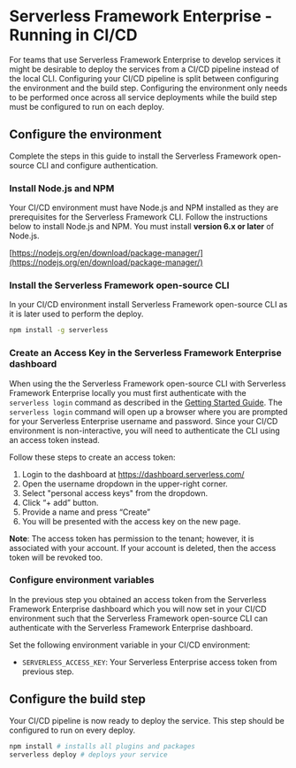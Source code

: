 <!--
title: Running in CI/CD - Serverless Framework Enterprise
menuText: ci/cd
layout: Doc
-->

# Serverless Framework Enterprise - Running in CI/CD

For teams that use Serverless Framework Enterprise to develop services it might be desirable to deploy the services from a CI/CD pipeline instead of the local CLI. Configuring your CI/CD pipeline is split between configuring the environment and the build step. Configuring the environment only needs to be performed once across all service deployments while the build step must be configured to run on each deploy.

## Configure the environment

Complete the steps in this guide to install the Serverless Framework open-source CLI and configure authentication.

### Install Node.js and NPM

Your CI/CD environment must have Node.js and NPM installed as they are prerequisites for the Serverless Framework CLI. Follow the instructions below to install Node.js and NPM. You must install **version 6.x or later** of Node.js.

[https://nodejs.org/en/download/package-manager/](https://nodejs.org/en/download/package-manager/)

### Install the Serverless Framework open-source CLI

In your CI/CD environment install Serverless Framework open-source CLI as it is later used to perform the deploy.

```sh
npm install -g serverless
```

### Create an Access Key in the Serverless Framework Enterprise dashboard

When using the the Serverless Framework open-source CLI with Serverless Framework Enterprise locally you must first authenticate with the `serverless login` command as described in the [Getting Started Guide](https://github.com/serverless/enterprise/blob/master/docs/getting-started.md#login-via-the-cli). The `serverless login` command will open up a browser where you are prompted for your Serverless Enterprise username and password. Since your CI/CD environment is non-interactive, you will need to authenticate the CLI using an access token instead.

Follow these steps to create an access token:

1. Login to the dashboard at https://dashboard.serverless.com/
2. Open the username dropdown in the upper-right corner.
3. Select "personal access keys" from the dropdown.
3. Click “+ add” button.
4. Provide a name and press “Create”
5. You will be presented with the access key on the new page. 

**Note**: The access token has permission to the tenant; however, it is associated with your account. If your account is deleted, then the access token will be revoked too.

### Configure environment variables

In the previous step you obtained an access token from the Serverless Framework Enterprise dashboard which you will now set in your CI/CD environment such that the Serverless Framework open-source CLI can authenticate with the Serverless Framework Enterprise dashboard.

Set the following environment variable in your CI/CD environment:

- `SERVERLESS_ACCESS_KEY`: Your Serverless Enterprise access token from previous step.

## Configure the build step

Your CI/CD pipeline is now ready to deploy the service. This step should be configured to run on every deploy.

```sh
npm install # installs all plugins and packages
serverless deploy # deploys your service
```



